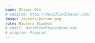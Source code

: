 ```yaml
---
name: Oliver Qin
# website: http://davidlindlbauer.com/
image: /assets/person.png
role: Masters Student
# email: davidlindlbauer@cmu.edu
# program: Program
---
```


